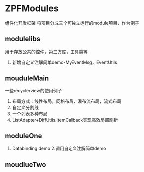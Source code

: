 # ZPFModules
组件化开发框架
将项目分成三个可独立运行的module项目，作为例子
## modulelibs
用于存放公共的控件，第三方库，工具类等
1. 新增自定义注解简单demo-MyEventMsg，EventUtils
## mouduleMain 
一些recyclerview的使用例子
1. 布局方式：线性布局，网格布局，瀑布流布局，流式布局
2. 自定义分割线
3. 一个列表多种布局
4. ListAdapter+DiffUtils.ItemCallback实现高效局部刷新
## moduleOne
1. Databinding  demo
2.调用自定义注解简单demo
## moudlueTwo
